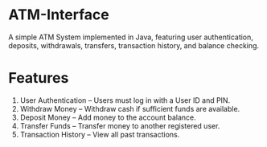 # ATM-Interface
A simple ATM System implemented in Java, featuring user authentication, deposits, withdrawals, transfers, transaction history, and balance checking.

# Features
1. User Authentication – Users must log in with a User ID and PIN.
2.  Withdraw Money – Withdraw cash if sufficient funds are available.
3.  Deposit Money – Add money to the account balance.
4.  Transfer Funds – Transfer money to another registered user.
5.  Transaction History – View all past transactions.
